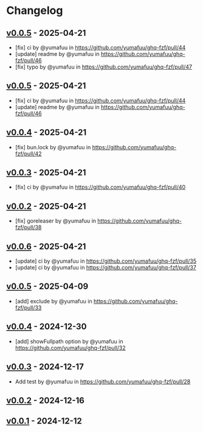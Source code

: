 # Changelog

## [v0.0.5](https://github.com/yumafuu/ghq-fzf/compare/v0.0.4...v0.0.5) - 2025-04-21
- [fix] ci by @yumafuu in https://github.com/yumafuu/ghq-fzf/pull/44
- [update] readme by @yumafuu in https://github.com/yumafuu/ghq-fzf/pull/46
- [fix] typo by @yumafuu in https://github.com/yumafuu/ghq-fzf/pull/47

## [v0.0.5](https://github.com/yumafuu/ghq-fzf/compare/v0.0.4...v0.0.5) - 2025-04-21
- [fix] ci by @yumafuu in https://github.com/yumafuu/ghq-fzf/pull/44
- [update] readme by @yumafuu in https://github.com/yumafuu/ghq-fzf/pull/46

## [v0.0.4](https://github.com/yumafuu/ghq-fzf/compare/v0.0.3...v0.0.4) - 2025-04-21
- [fix] bun.lock by @yumafuu in https://github.com/yumafuu/ghq-fzf/pull/42

## [v0.0.3](https://github.com/yumafuu/ghq-fzf/compare/v0.0.2...v0.0.3) - 2025-04-21
- [fix] ci by @yumafuu in https://github.com/yumafuu/ghq-fzf/pull/40

## [v0.0.2](https://github.com/yumafuu/ghq-fzf/compare/v0.0.1...v0.0.2) - 2025-04-21
- [fix] goreleaser by @yumafuu in https://github.com/yumafuu/ghq-fzf/pull/38

## [v0.0.6](https://github.com/yumafuu/ghq-fzf/compare/v0.0.5...v0.0.6) - 2025-04-21
- [update] ci by @yumafuu in https://github.com/yumafuu/ghq-fzf/pull/35
- [update] ci by @yumafuu in https://github.com/yumafuu/ghq-fzf/pull/37

## [v0.0.5](https://github.com/yumafuu/ghq-fzf/compare/v0.0.4...v0.0.5) - 2025-04-09
- [add] exclude by @yumafuu in https://github.com/yumafuu/ghq-fzf/pull/33

## [v0.0.4](https://github.com/yumafuu/ghq-fzf/compare/v0.0.3...v0.0.4) - 2024-12-30
- [add] showFullpath option by @yumafuu in https://github.com/yumafuu/ghq-fzf/pull/32

## [v0.0.3](https://github.com/yumafuu/ghq-fzf/compare/v0.0.2...v0.0.3) - 2024-12-17
- Add test by @yumafuu in https://github.com/yumafuu/ghq-fzf/pull/28

## [v0.0.2](https://github.com/yumafuu/ghq-fzf/compare/v0.0.1...v0.0.2) - 2024-12-16

## [v0.0.1](https://github.com/yumafuu/ghq-fzf/commits/v0.0.1) - 2024-12-12
